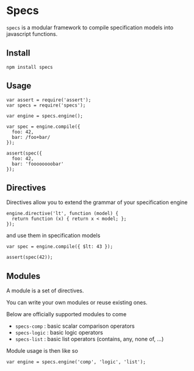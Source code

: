 Specs
=====

`specs` is a modular framework to compile specification models into javascript
functions.

Install
-------

    npm install specs

Usage
-----

    var assert = require('assert');
    var specs = require('specs');

    var engine = specs.engine();

    var spec = engine.compile({
      foo: 42,
      bar: /foo+bar/
    });

    assert(spec({
      foo: 42,
      bar: 'foooooooobar'
    });

Directives
----------

Directives allow you to extend the grammar of your specification engine

    engine.directive('lt', function (model) {
      return function (x) { return x < model; };
    });

and use them in specification models

    var spec = engine.compile({ $lt: 43 });

    assert(spec(42));

Modules
-------

A module is a set of directives.

You can write your own modules or reuse existing ones.

Below are officially supported modules to come

* `specs-comp` : basic scalar comparison operators
* `specs-logic` : basic logic operators
* `specs-list` : basic list operators (contains, any, none of, ...)

Module usage is then like so

    var engine = specs.engine('comp', 'logic', 'list');

